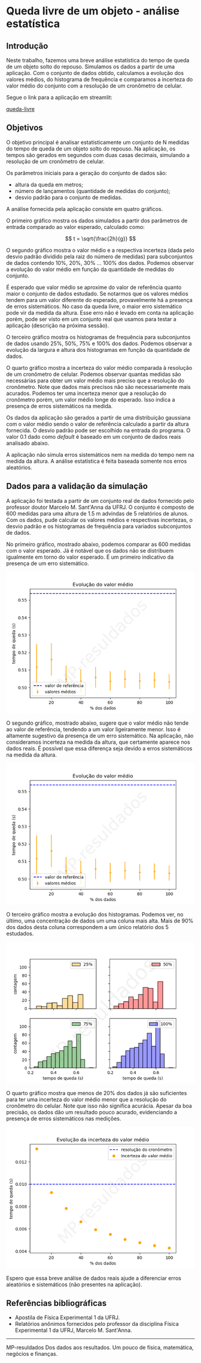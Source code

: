 # Queda livre de um objeto - análise estatística


## Introdução

Neste trabalho, fazemos uma breve análise estatística do tempo de queda de um objeto solto do repouso. Simulamos os dados a partir de uma aplicação. Com o conjunto de dados obtido, calculamos a evolução dos valores médios, do histograma de frequência e comparamos a incerteza do valor médio do conjunto com a resolução de um cronômetro de celular.

Segue o link para a aplicação em streamlit:

[queda-livre](https://queda-livre.streamlit.app/)

## Objetivos

O objetivo principal é analisar estatisticamente um conjunto de N medidas do tempo de queda de um objeto solto do repouso. Na aplicação, os tempos são gerados em segundos com duas casas decimais, simulando a resolução de um cronômetro de celular.

Os parâmetros iniciais para a geração do conjunto de dados são:

- altura da queda em metros;
- número de lançamentos (quantidade de medidas do conjunto);
- desvio padrão para o conjunto de medidas.

A análise fornecida pela aplicação consiste em quatro gráficos.

O primeiro gráfico mostra os dados simulados a partir dos parâmetros de entrada comparado ao valor esperado, calculado como:

$$ t = \sqrt{\frac{2h}{g}} $$

O segundo gráfico mostra o valor médio e a respectiva incerteza (dada pelo desvio padrão dividido pela raiz do número de medidas) para subconjuntos de dados contendo 10%, 20%, 30% ... 100% dos dados. Podemos observar a evolução do valor médio em função da quantidade de medidas do conjunto.

É esperado que valor médio se aproxime do valor de referência quanto maior o conjunto de dados estudado. Se notarmos que os valores médios tendem para um valor diferente do esperado, provavelmente há a presença de erros sistemáticos. No caso da queda livre, o maior erro sistemático pode vir da medida da altura. Esse erro não é levado em conta na aplicação porém, pode ser visto em um conjunto real que usamos para testar a aplicação (descrição na próxima sessão).

O terceiro gráfico mostra os histogramas de frequência para subconjuntos de dados usando 25%, 50%, 75% e 100% dos dados. Podemos observar a evolução da largura e altura dos histogramas em função da quantidade de dados.

O quarto gráfico mostra a incerteza do valor médio comparada à resolução de um cronômetro de celular. Podemos observar quantas medidas são necessárias para obter um valor médio mais preciso que a resolução do cronômetro. Note que dados mais precisos não são necessariamente mais acurados. Podemos ter uma incerteza menor que a resolução do cronômetro porém, um valor médio longe do esperado. Isso indica a presença de erros sistemáticos na medida.

Os dados da aplicação são gerados a partir de uma distribuição gaussiana com o valor médio sendo o valor de referência calculado a partir da altura fornecida. O desvio padrão pode ser escolhido na entrada do programa. O valor 0.1 dado como *default* é baseado em um conjunto de dados reais analisado abaixo.

A aplicação não simula erros sistemáticos nem na medida do tempo nem na medida da altura. A análise estatística é feita baseada somente nos erros aleatórios.

## Dados para a validação da simulação

A aplicação foi testada a partir de um conjunto real de dados fornecido pelo professor doutor Marcelo M. Sant'Anna da UFRJ. O conjunto é composto de 600 medidas para uma altura de 1.5 m advindas de 5 relatórios de alunos. Com os dados, pude calcular os valores médios e respectivas incertezas, o desvio padrão e os histogramas de frequência para variados subconjuntos de dados. 

No primeiro gráfico, mostrado abaixo, podemos comparar as 600 medidas com o valor esperado. Já é notável que os dados não se distribuem igualmente em torno do valor esperado. É um primeiro indicativo da presença de um erro sistemático.

![gráfico dos dados comparado ao valor esperado](medias.png)

O segundo gráfico, mostrado abaixo, sugere que o valor médio não tende ao valor de referência, tendendo a um valor ligeiramente menor. Isso é altamente sugestivo da presença de um erro sistemático. Na aplicação, não consideramos incerteza na medida da altura, que certamente aparece nos dados reais. É possível que essa diferença seja devido a erros sistemáticos na medida da altura.

![gráfico da evolução do valor médio em função da quantidade de medidas do conjunto](medias.png)

O terceiro gráfico mostra a evolução dos histogramas. Podemos ver, no último, uma concentração de dados um uma coluna mais alta. Mais de 90% dos dados desta coluna correspondem a um único relatório dos 5 estudados.

![histogramas de frequência para 4 frações da quantidade total dos dados](hist.png)

O quarto gráfico mostra que menos de 20% dos dados já são suficientes para ter uma incerteza do valor médio menor que a resolução do cronômetro do celular. Note que isso não significa acurácia. Apesar da boa precisão, os dados dão um resultado pouco acurado, evidenciando a presença de erros sistemáticos nas medições.

![gráfico comparando a resolução do cronômetro com a incerteza dos valores méddo para várias frações do conjunto de dados](desvio.png)

Espero que essa breve análise de dados reais ajude a diferenciar erros aleatórios e sistemáticos (não presentes na aplicação).


## Referências bibliográficas

- Apostila de Física Experimental 1 da UFRJ.
- Relatórios anônimos fornecidos pelo professor da disciplina Física Experimental 1 da UFRJ, Marcelo M. Sant'Anna.

-----------------------------------------------------------------------------
MP-resuldados
Dos dados aos resultados. Um pouco de física, matemática, negócios e finanças.

